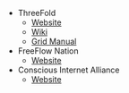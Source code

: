 * ThreeFold
    * [Website](http://www.threefold.io/)
    * [Wiki](http://wiki.threefold.io/)
    * [Grid Manual](http://sdk.threefold.io/)
* FreeFlow Nation
    * [Website](http://www.freeflownation.org/)
* Conscious Internet Alliance
    * [Website](https://www.consciousinternet.org/index.html)

